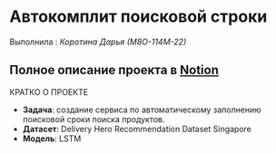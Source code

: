 # Автокомплит поисковой строки
Выполнила : *Коротина Дарья (М8О-114М-22)*




## **Полное описание проекта в [Notion](https://hissing-marlin-290.notion.site/ML_Autofill_the_search_bar-a4c2630514a64bfd9b0b2bba984dadc0?pvs=4)**

КРАТКО О ПРОЕКТЕ
  - **Задача**: создание сервиса по автоматическому заполнению поисковой сроки поиска продуктов.
  - **Датасет**: Delivery Hero Recommendation Dataset Singapore
  - **Модель**: LSTM 


